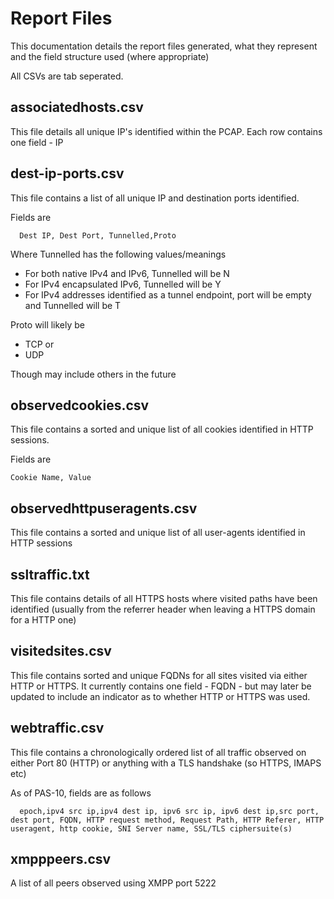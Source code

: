 Report Files
==============

This documentation details the report files generated, what they represent and the field structure used (where appropriate)

All CSVs are tab seperated.


associatedhosts.csv  
---------------------

This file details all unique IP's identified within the PCAP. Each row contains one field - IP


dest-ip-ports.csv  
---------------------

This file contains a list of all unique IP and destination ports identified.

Fields are

      Dest IP, Dest Port, Tunnelled,Proto

Where Tunnelled has the following values/meanings

* For both native IPv4 and IPv6, Tunnelled will be N
* For IPv4 encapsulated IPv6, Tunnelled will be Y
* For IPv4 addresses identified as a tunnel endpoint, port will be empty and Tunnelled will be T

Proto will likely be 

* TCP or
* UDP

Though may include others in the future


observedcookies.csv  
---------------------

This file contains a sorted and unique list of all cookies identified in HTTP sessions.

Fields are

    Cookie Name, Value


observedhttpuseragents.csv
----------------------------

This file contains a sorted and unique list of all user-agents identified in HTTP sessions


ssltraffic.txt  
----------------

This file contains details of all HTTPS hosts where visited paths have been identified (usually from the referrer header when leaving a HTTPS domain for a HTTP one)


visitedsites.csv  
------------------

This file contains sorted and unique FQDNs for all sites visited via either HTTP or HTTPS. It currently contains one field - FQDN - but may later be updated to include an indicator as to whether HTTP or HTTPS was used.


webtraffic.csv  
----------------

This file contains a chronologically ordered list of all traffic observed on either Port 80 (HTTP) or anything with a TLS handshake (so HTTPS, IMAPS etc)

As of PAS-10, fields are as follows

      epoch,ipv4 src ip,ipv4 dest ip, ipv6 src ip, ipv6 dest ip,src port, dest port, FQDN, HTTP request method, Request Path, HTTP Referer, HTTP useragent, http cookie, SNI Server name, SSL/TLS ciphersuite(s)



xmpppeers.csv
--------------

A list of all peers observed using XMPP port 5222
